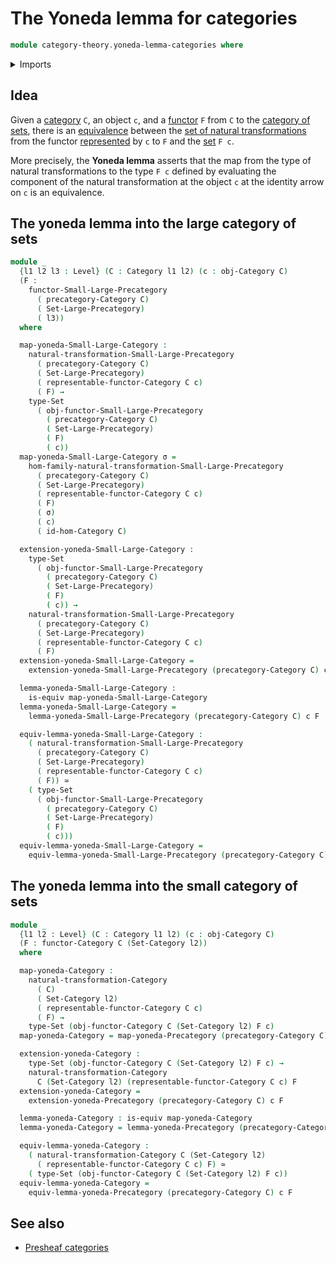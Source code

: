# The Yoneda lemma for categories

```agda
module category-theory.yoneda-lemma-categories where
```

<details><summary>Imports</summary>

```agda
open import category-theory.categories
open import category-theory.functors-categories
open import category-theory.functors-from-small-to-large-precategories
open import category-theory.natural-transformations-functors-categories
open import category-theory.natural-transformations-functors-from-small-to-large-precategories
open import category-theory.representable-functors-categories
open import category-theory.yoneda-lemma-precategories

open import foundation.category-of-sets
open import foundation.equivalences
open import foundation.sets
open import foundation.universe-levels
```

</details>

## Idea

Given a [category](category-theory.categories.md) `C`, an object `c`, and a
[functor](category-theory.functors-categories.md) `F` from `C` to the
[category of sets](foundation.category-of-sets.md), there is an
[equivalence](foundation-core.equivalences.md) between the
[set of natural transformations](category-theory.natural-transformations-functors-categories.md)
from the functor
[represented](category-theory.representable-functors-categories.md) by `c` to
`F` and the [set](foundation-core.sets.md) `F c`.

More precisely, the **Yoneda lemma** asserts that the map from the type of
natural transformations to the type `F c` defined by evaluating the component of
the natural transformation at the object `c` at the identity arrow on `c` is an
equivalence.

## The yoneda lemma into the large category of sets

```agda
module _
  {l1 l2 l3 : Level} (C : Category l1 l2) (c : obj-Category C)
  (F :
    functor-Small-Large-Precategory
      ( precategory-Category C)
      ( Set-Large-Precategory)
      ( l3))
  where

  map-yoneda-Small-Large-Category :
    natural-transformation-Small-Large-Precategory
      ( precategory-Category C)
      ( Set-Large-Precategory)
      ( representable-functor-Category C c)
      ( F) →
    type-Set
      ( obj-functor-Small-Large-Precategory
        ( precategory-Category C)
        ( Set-Large-Precategory)
        ( F)
        ( c))
  map-yoneda-Small-Large-Category σ =
    hom-family-natural-transformation-Small-Large-Precategory
      ( precategory-Category C)
      ( Set-Large-Precategory)
      ( representable-functor-Category C c)
      ( F)
      ( σ)
      ( c)
      ( id-hom-Category C)

  extension-yoneda-Small-Large-Category :
    type-Set
      ( obj-functor-Small-Large-Precategory
        ( precategory-Category C)
        ( Set-Large-Precategory)
        ( F)
        ( c)) →
    natural-transformation-Small-Large-Precategory
      ( precategory-Category C)
      ( Set-Large-Precategory)
      ( representable-functor-Category C c)
      ( F)
  extension-yoneda-Small-Large-Category =
    extension-yoneda-Small-Large-Precategory (precategory-Category C) c F

  lemma-yoneda-Small-Large-Category :
    is-equiv map-yoneda-Small-Large-Category
  lemma-yoneda-Small-Large-Category =
    lemma-yoneda-Small-Large-Precategory (precategory-Category C) c F

  equiv-lemma-yoneda-Small-Large-Category :
    ( natural-transformation-Small-Large-Precategory
      ( precategory-Category C)
      ( Set-Large-Precategory)
      ( representable-functor-Category C c)
      ( F)) ≃
    ( type-Set
      ( obj-functor-Small-Large-Precategory
        ( precategory-Category C)
        ( Set-Large-Precategory)
        ( F)
        ( c)))
  equiv-lemma-yoneda-Small-Large-Category =
    equiv-lemma-yoneda-Small-Large-Precategory (precategory-Category C) c F
```

## The yoneda lemma into the small category of sets

```agda
module _
  {l1 l2 : Level} (C : Category l1 l2) (c : obj-Category C)
  (F : functor-Category C (Set-Category l2))
  where

  map-yoneda-Category :
    natural-transformation-Category
      ( C)
      ( Set-Category l2)
      ( representable-functor-Category C c)
      ( F) →
    type-Set (obj-functor-Category C (Set-Category l2) F c)
  map-yoneda-Category = map-yoneda-Precategory (precategory-Category C) c F

  extension-yoneda-Category :
    type-Set (obj-functor-Category C (Set-Category l2) F c) →
    natural-transformation-Category
      C (Set-Category l2) (representable-functor-Category C c) F
  extension-yoneda-Category =
    extension-yoneda-Precategory (precategory-Category C) c F

  lemma-yoneda-Category : is-equiv map-yoneda-Category
  lemma-yoneda-Category = lemma-yoneda-Precategory (precategory-Category C) c F

  equiv-lemma-yoneda-Category :
    ( natural-transformation-Category C (Set-Category l2)
      ( representable-functor-Category C c) F) ≃
    ( type-Set (obj-functor-Category C (Set-Category l2) F c))
  equiv-lemma-yoneda-Category =
    equiv-lemma-yoneda-Precategory (precategory-Category C) c F
```

## See also

- [Presheaf categories](category-theory.presheaf-categories.md)
